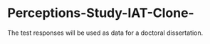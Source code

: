 # Perceptions-Study-IAT-Clone-
The test responses will be used as data for a doctoral dissertation.
